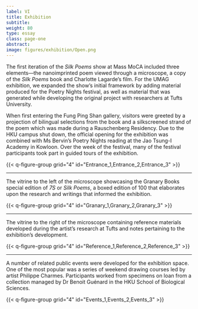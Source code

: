 ```yaml
---
label: VI
title: Exhibition
subtitle:
weight: 80
type: essay
class: page-one
abstract:
image: figures/exhibition/Open.png
---
```


The first iteration of the *Silk Poems* show at Mass MoCA included three elements—the nanoimprinted poem viewed through a microscope, a copy of the *Silk Poems* book and Charlotte Lagarde’s film. For the UMAG exhibition, we expanded the show’s initial framework by adding material produced for the Poetry Nights festival, as well as material that was generated while developing the original project with researchers at Tufts University.

When first entering the Fung Ping Shan gallery, visitors were greeted by a projection of bilingual selections from the book and a silkscreened strand of the poem which was made during a Rauschenberg Residency. Due to the HKU campus shut down, the official opening for the exhibition was combined with Ms Bervin’s Poetry Nights reading at the Jao Tsung-I Academy in Kowloon. Over the week of the festival, many of the festival participants took part in guided tours of the exhibition.  

{{< q-figure-group grid="4" id="Entrance_1,Entrance_2,Entrance_3" >}}

<hr/>

The vitrine to the left of the microscope showcasing the Granary Books special edition of *7S* or *Silk Poems*, a boxed edition of 100 that elaborates upon the research and writings that informed the exhibition.

{{< q-figure-group grid="4" id="Granary_1,Granary_2,Granary_3" >}}

<hr/>

The vitrine to the right of the microscope containing reference materials developed during the artist’s research at Tufts and notes pertaining to the exhibition’s development.

{{< q-figure-group grid="4" id="Reference_1,Reference_2,Reference_3" >}}

--------------------

A number of related public events were developed for the exhibition space. One of the most popular was a series of weekend drawing courses led by artist Philippe Charmes. Participants worked from specimens on loan from a collection managed by Dr Benoit Guénard in the HKU School of Biological Sciences.


{{< q-figure-group grid="4" id="Events_1,Events_2,Events_3" >}}
